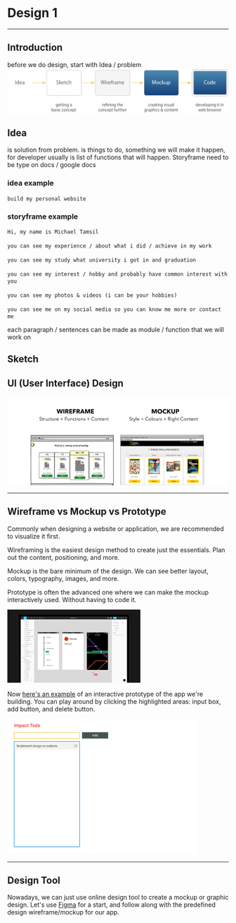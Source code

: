 # Design 1

---

## Introduction

before we do design, start with Idea / problem
![](./assets/idea-sketch-wireframe-mockup-code.png)

## Idea

is solution from problem.
is things to do, something we will make it happen, for developer usually is list of functions that will happen. Storyframe need to be type on docs / google docs 

### idea example

```
build my personal website
```

### storyframe example

```
Hi, my name is Michael Tamsil 

you can see my experience / about what i did / achieve in my work

you can see my study what university i got in and graduation 

you can see my interest / hobby and probably have common interest with you

you can see my photos & videos (i can be your hobbies)

you can see me on my social media so you can know me more or contact me
```

each paragraph / sentences can be made as module / function that we will work on

## Sketch






## UI (User Interface) Design

![](./assets/wireframe-mockup.png)

---

## Wireframe vs Mockup vs Prototype

Commonly when designing a website or application, we are recommended to visualize it first.

Wireframing is the easiest design method to create just the essentials. Plan out the content, positioning, and more.

Mockup is the bare minimum of the design. We can see better layout, colors, typography, images, and more.

Prototype is often the advanced one where we can make the mockup interactively used. Without having to code it.

![](./assets/figma.png)

Now [here's an example](https://www.figma.com/proto/ID5EGTB6c4ARMn2CwfRe3AL1/Mockup-v1) of an interactive prototype of the app we're building. You can play around by clicking the highlighted areas: input box, add button, and delete button.

[![](./assets/impactodo.png)](https://www.figma.com/proto/ID5EGTB6c4ARMn2CwfRe3AL1/Mockup-v1)

---

## Design Tool

Nowadays, we can just use online design tool to create a mockup or graphic design. Let's use [Figma](https://figma.com) for a start, and follow along with the predefined design wireframe/mockup for our app.
